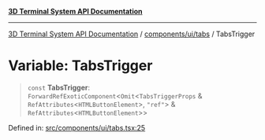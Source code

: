 [**3D Terminal System API Documentation**](../../../../README.md)

***

[3D Terminal System API Documentation](../../../../README.md) / [components/ui/tabs](../README.md) / TabsTrigger

# Variable: TabsTrigger

> `const` **TabsTrigger**: `ForwardRefExoticComponent`\<`Omit`\<`TabsTriggerProps` & `RefAttributes`\<`HTMLButtonElement`\>, `"ref"`\> & `RefAttributes`\<`HTMLButtonElement`\>\>

Defined in: [src/components/ui/tabs.tsx:25](https://github.com/Dicommunitas/ThreeJS_Terminal_3D/blob/7212b5be68c3f7954d775adb9932e64d901692b4/src/components/ui/tabs.tsx#L25)
